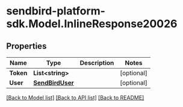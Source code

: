 
# sendbird-platform-sdk.Model.InlineResponse20026

## Properties

Name | Type | Description | Notes
------------ | ------------- | ------------- | -------------
**Token** | **List&lt;string&gt;** |  | [optional] 
**User** | [**SendBirdUser**](SendBirdUser.md) |  | [optional] 

[[Back to Model list]](../README.md#documentation-for-models)
[[Back to API list]](../README.md#documentation-for-api-endpoints)
[[Back to README]](../README.md)

